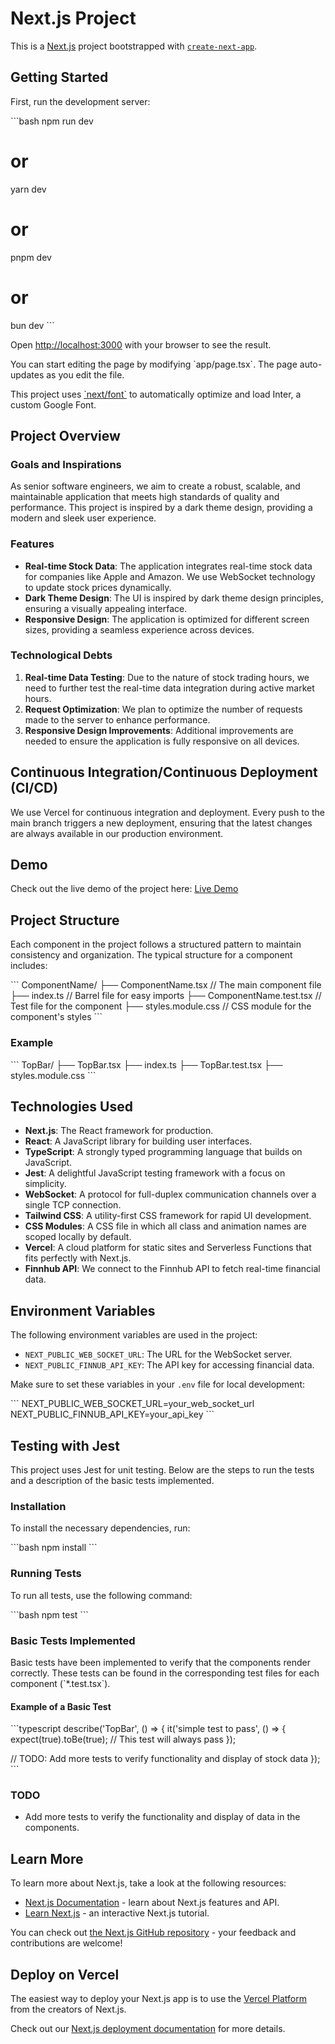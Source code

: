 # Next.js Project

This is a [Next.js](https://nextjs.org/) project bootstrapped with [`create-next-app`](https://github.com/vercel/next.js/tree/canary/packages/create-next-app).

## Getting Started

First, run the development server:

\`\`\`bash
npm run dev
# or
yarn dev
# or
pnpm dev
# or
bun dev
\`\`\`

Open [http://localhost:3000](http://localhost:3000) with your browser to see the result.

You can start editing the page by modifying \`app/page.tsx\`. The page auto-updates as you edit the file.

This project uses [\`next/font\`](https://nextjs.org/docs/basic-features/font-optimization) to automatically optimize and load Inter, a custom Google Font.

## Project Overview

### Goals and Inspirations

As senior software engineers, we aim to create a robust, scalable, and maintainable application that meets high standards of quality and performance. This project is inspired by a dark theme design, providing a modern and sleek user experience.

### Features

- **Real-time Stock Data**: The application integrates real-time stock data for companies like Apple and Amazon. We use WebSocket technology to update stock prices dynamically.
- **Dark Theme Design**: The UI is inspired by dark theme design principles, ensuring a visually appealing interface.
- **Responsive Design**: The application is optimized for different screen sizes, providing a seamless experience across devices.

### Technological Debts

1. **Real-time Data Testing**: Due to the nature of stock trading hours, we need to further test the real-time data integration during active market hours.
2. **Request Optimization**: We plan to optimize the number of requests made to the server to enhance performance.
3. **Responsive Design Improvements**: Additional improvements are needed to ensure the application is fully responsive on all devices.

## Continuous Integration/Continuous Deployment (CI/CD)

We use Vercel for continuous integration and deployment. Every push to the main branch triggers a new deployment, ensuring that the latest changes are always available in our production environment.

## Demo

Check out the live demo of the project here: [Live Demo](https://stock-market-tracker-olive.vercel.app)

## Project Structure

Each component in the project follows a structured pattern to maintain consistency and organization. The typical structure for a component includes:

\`\`\`
ComponentName/
  ├── ComponentName.tsx     // The main component file
  ├── index.ts              // Barrel file for easy imports
  ├── ComponentName.test.tsx // Test file for the component
  ├── styles.module.css     // CSS module for the component's styles
\`\`\`

### Example

\`\`\`
TopBar/
  ├── TopBar.tsx
  ├── index.ts
  ├── TopBar.test.tsx
  ├── styles.module.css
\`\`\`

## Technologies Used

- **Next.js**: The React framework for production.
- **React**: A JavaScript library for building user interfaces.
- **TypeScript**: A strongly typed programming language that builds on JavaScript.
- **Jest**: A delightful JavaScript testing framework with a focus on simplicity.
- **WebSocket**: A protocol for full-duplex communication channels over a single TCP connection.
- **Tailwind CSS**: A utility-first CSS framework for rapid UI development.
- **CSS Modules**: A CSS file in which all class and animation names are scoped locally by default.
- **Vercel**: A cloud platform for static sites and Serverless Functions that fits perfectly with Next.js.
- **Finnhub API**: We connect to the Finnhub API to fetch real-time financial data.

## Environment Variables

The following environment variables are used in the project:

- `NEXT_PUBLIC_WEB_SOCKET_URL`: The URL for the WebSocket server.
- `NEXT_PUBLIC_FINNUB_API_KEY`: The API key for accessing financial data.

Make sure to set these variables in your `.env` file for local development:

\`\`\`
NEXT_PUBLIC_WEB_SOCKET_URL=your_web_socket_url
NEXT_PUBLIC_FINNUB_API_KEY=your_api_key
\`\`\`

## Testing with Jest

This project uses Jest for unit testing. Below are the steps to run the tests and a description of the basic tests implemented.

### Installation

To install the necessary dependencies, run:

\`\`\`bash
npm install
\`\`\`

### Running Tests

To run all tests, use the following command:

\`\`\`bash
npm test
\`\`\`

### Basic Tests Implemented

Basic tests have been implemented to verify that the components render correctly. These tests can be found in the corresponding test files for each component (\`*.test.tsx\`).

#### Example of a Basic Test

\`\`\`typescript
describe('TopBar', () => {
  it('simple test to pass', () => {
    expect(true).toBe(true);  // This test will always pass
  });

  // TODO: Add more tests to verify functionality and display of stock data
});
\`\`\`

### TODO

- Add more tests to verify the functionality and display of data in the components.

## Learn More

To learn more about Next.js, take a look at the following resources:

- [Next.js Documentation](https://nextjs.org/docs) - learn about Next.js features and API.
- [Learn Next.js](https://nextjs.org/learn) - an interactive Next.js tutorial.

You can check out [the Next.js GitHub repository](https://github.com/vercel/next.js/) - your feedback and contributions are welcome!

## Deploy on Vercel

The easiest way to deploy your Next.js app is to use the [Vercel Platform](https://vercel.com/new?utm_medium=default-template&filter=next.js&utm_source=create-next-app&utm_campaign=create-next-app-readme) from the creators of Next.js.

Check out our [Next.js deployment documentation](https://nextjs.org/docs/deployment) for more details.
